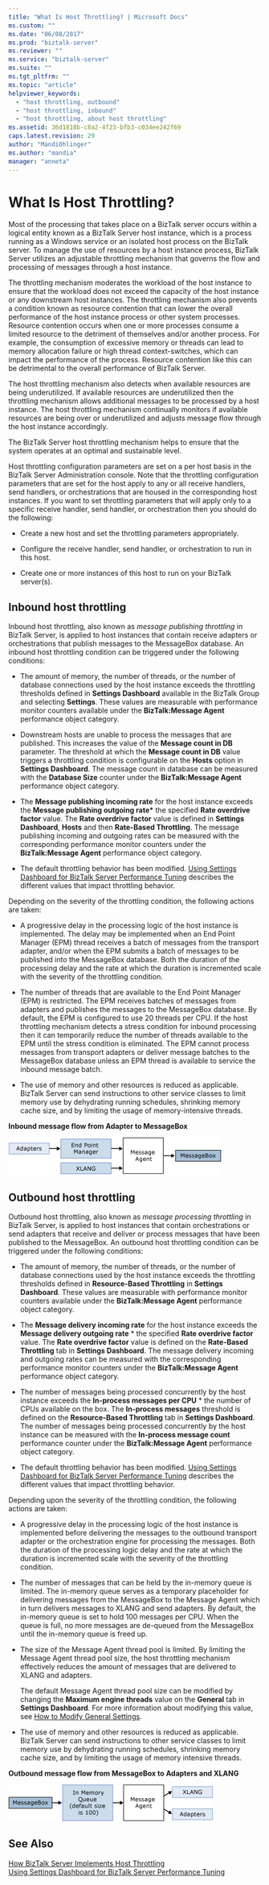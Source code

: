 ```yaml
---
title: "What Is Host Throttling? | Microsoft Docs"
ms.custom: ""
ms.date: "06/08/2017"
ms.prod: "biztalk-server"
ms.reviewer: ""
ms.service: "biztalk-server"
ms.suite: ""
ms.tgt_pltfrm: ""
ms.topic: "article"
helpviewer_keywords: 
  - "host throttling, outbound"
  - "host throttling, inbound"
  - "host throttling, about host throttling"
ms.assetid: 36d1818b-c8a2-4f23-bfb3-c034ee242f69
caps.latest.revision: 29
author: "MandiOhlinger"
ms.author: "mandia"
manager: "anneta"
---
```

# What Is Host Throttling?
Most of the processing that takes place on a BizTalk server occurs within a logical entity known as a BizTalk Server host instance, which is a process running as a Windows service or an isolated host process on the BizTalk server. To manage the use of resources by a host instance process, BizTalk Server utilizes an adjustable throttling mechanism that governs the flow and processing of messages through a host instance.  
  
 The throttling mechanism moderates the workload of the host instance to ensure that the workload does not exceed the capacity of the host instance or any downstream host instances. The throttling mechanism also prevents a condition known as resource contention that can lower the overall performance of the host instance process or other system processes. Resource contention occurs when one or more processes consume a limited resource to the detriment of themselves and/or another process. For example, the consumption of excessive memory or threads can lead to memory allocation failure or high thread context-switches, which can impact the performance of the process. Resource contention like this can be detrimental to the overall performance of BizTalk Server.  
  
 The host throttling mechanism also detects when available resources are being underutilized. If available resources are underutilized then the throttling mechanism allows additional messages to be processed by a host instance. The host throttling mechanism continually monitors if available resources are being over or underutilized and adjusts message flow through the host instance accordingly.  
  
 The BizTalk Server host throttling mechanism helps to ensure that the system operates at an optimal and sustainable level.  
  
 Host throttling configuration parameters are set on a per host basis in the BizTalk Server Administration console. Note that the throttling configuration parameters that are set for the host apply to any or all receive handlers, send handlers, or orchestrations that are housed in the corresponding host instances. If you want to set throttling parameters that will apply only to a specific receive handler, send handler, or orchestration then you should do the following:  
  
-   Create a new host and set the throttling parameters appropriately.  
  
-   Configure the receive handler, send handler, or orchestration to run in this host.  
  
-   Create one or more instances of this host to run on your BizTalk server(s).  
  
## Inbound host throttling  
 Inbound host throttling, also known as *message publishing throttling* in BizTalk Server, is applied to host instances that contain receive adapters or orchestrations that publish messages to the MessageBox database. An inbound host throttling condition can be triggered under the following conditions:  
  
-   The amount of memory, the number of threads, or the number of database connections used by the host instance exceeds the throttling thresholds defined in **Settings Dashboard** available in the BizTalk Group and selecting **Settings**. These values are measurable with performance monitor counters available under the **BizTalk:Message Agent** performance object category.  
  
-   Downstream hosts are unable to process the messages that are published. This increases the value of the **Message count in DB** parameter. The threshold at which the **Message count in DB** value triggers a throttling condition is configurable on the **Hosts** option in **Settings Dashboard**. The message count in database can be measured with the **Database Size** counter under the **BizTalk:Message Agent** performance object category.  
  
-   The **Message publishing incoming rate** for the host instance exceeds the **Message publishing outgoing rate\*** the specified **Rate overdrive factor** value. The **Rate overdrive factor** value is defined in **Settings Dashboard**, **Hosts** and then **Rate-Based Throttling**. The message publishing incoming and outgoing rates can be measured with the corresponding performance monitor counters under the **BizTalk:Message Agent** performance object category.  
  
-   The default throttling behavior has been modified. [Using Settings Dashboard for BizTalk Server Performance Tuning](../core/using-settings-dashboard-for-biztalk-server-performance-tuning.md) describes the different values that impact throttling behavior.  
  
 Depending on the severity of the throttling condition, the following actions are taken:  
  
-   A progressive delay in the processing logic of the host instance is implemented. The delay may be implemented when an End Point Manager (EPM) thread receives a batch of messages from the transport adapter, and/or when the EPM submits a batch of messages to be published into the MessageBox database. Both the duration of the processing delay and the rate at which the duration is incremented scale with the severity of the throttling condition.  
  
-   The number of threads that are available to the End Point Manager (EPM) is restricted. The EPM receives batches of messages from adapters and publishes the messages to the MessageBox database. By default, the EPM is configured to use 20 threads per CPU. If the host throttling mechanism detects a stress condition for inbound processing then it can temporarily reduce the number of threads available to the EPM until the stress condition is eliminated. The EPM cannot process messages from transport adapters or deliver message batches to the MessageBox database unless an EPM thread is available to service the inbound message batch.  
  
-   The use of memory and other resources is reduced as applicable. BizTalk Server can send instructions to other service classes to limit memory use by dehydrating running schedules, shrinking memory cache size, and by limiting the usage of memory-intensive threads.  
  
 **Inbound message flow from Adapter to MessageBox**  
  
 ![Inbound Message flow from Adapter to MessageBox](../core/media/inboundmsgflow.gif "InboundMsgFlow")  
  
## Outbound host throttling  
 Outbound host throttling, also known as *message processing throttling* in BizTalk Server, is applied to host instances that contain orchestrations or send adapters that receive and deliver or process messages that have been published to the MessageBox. An outbound host throttling condition can be triggered under the following conditions:  
  
-   The amount of memory, the number of threads, or the number of database connections used by the host instance exceeds the throttling thresholds defined in **Resource-Based Throttling** in **Settings Dashboard**. These values are measurable with performance monitor counters available under the **BizTalk:Message Agent** performance object category.  
  
-   The **Message delivery incoming rate** for the host instance exceeds the **Message delivery outgoing rate** \* the specified **Rate overdrive factor** value. The **Rate overdrive factor** value is defined on the **Rate-Based Throttling** tab in **Settings Dashboard**. The message delivery incoming and outgoing rates can be measured with the corresponding performance monitor counters under the **BizTalk:Message Agent** performance object category.  
  
-   The number of messages being processed concurrently by the host instance exceeds the **In-process messages per CPU** \* the number of CPUs available on the box. The **In-process messages** threshold is defined on the **Resource-Based Throttling** tab in **Settings Dashboard**. The number of messages being processed concurrently by the host instance can be measured with the **In-process message count** performance counter under the **BizTalk:Message Agent** performance object category.  
  
-   The default throttling behavior has been modified. [Using Settings Dashboard for BizTalk Server Performance Tuning](../core/using-settings-dashboard-for-biztalk-server-performance-tuning.md) describes the different values that impact throttling behavior.  
  
 Depending upon the severity of the throttling condition, the following actions are taken:  
  
-   A progressive delay in the processing logic of the host instance is implemented before delivering the messages to the outbound transport adapter or the orchestration engine for processing the messages. Both the duration of the processing logic delay and the rate at which the duration is incremented scale with the severity of the throttling condition.  
  
-   The number of messages that can be held by the in-memory queue is limited. The in-memory queue serves as a temporary placeholder for delivering messages from the MessageBox to the Message Agent which in turn delivers messages to XLANG and send adapters. By default, the in-memory queue is set to hold 100 messages per CPU. When the queue is full, no more messages are de-queued from the MessageBox until the in-memory queue is freed up.  
  
-   The size of the Message Agent thread pool is limited. By limiting the Message Agent thread pool size, the host throttling mechanism effectively reduces the amount of messages that are delivered to XLANG and adapters.  
  
     The default Message Agent thread pool size can be modified by changing the **Maximum engine threads** value on the **General** tab in **Settings Dashboard**. For more information about modifying this value, see [How to Modify General Settings](../core/how-to-modify-general-settings.md).  
  
-   The use of memory and other resources is reduced as applicable. BizTalk Server can send instructions to other service classes to limit memory use by dehydrating running schedules, shrinking memory cache size, and by limiting the usage of memory intensive threads.  
  
 **Outbound message flow from MessageBox to Adapters and XLANG**  
  
 ![Outbound message flow to Adapters and XLANG](../core/media/outboundmsgflow.gif "OutboundMsgFlow")  
  
## See Also  
 [How BizTalk Server Implements Host Throttling](../core/how-biztalk-server-implements-host-throttling.md)   
 [Using Settings Dashboard for BizTalk Server Performance Tuning](../core/using-settings-dashboard-for-biztalk-server-performance-tuning.md)